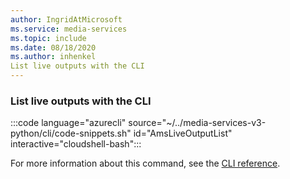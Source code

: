 ```yaml
---
author: IngridAtMicrosoft
ms.service: media-services
ms.topic: include
ms.date: 08/18/2020
ms.author: inhenkel
List live outputs with the CLI
---
```


### List live outputs with the CLI

:::code language="azurecli" source="~/../media-services-v3-python/cli/code-snippets.sh" id="AmsLiveOutputList" interactive="cloudshell-bash":::

For more information about this command, see the [CLI reference](/cli/azure/ams/live-output?view=azure-cli-latest&preserve-view=true#az-ams-live-output-list).
